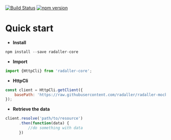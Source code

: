 [![Build Status](https://travis-ci.org/radaller/radaller-core.svg?branch=master)](https://travis-ci.org/radaller/radaller-core)
[![npm version](https://badge.fury.io/js/radaller-core.svg)](https://badge.fury.io/js/radaller-core)

# Quick start

- **Install**

```javascript
npm install --save radaller-core
```

- **Import**
```javascript
import {HttpCli} from 'radaller-core';
```

- **HttpCli**
```javascript
const client = HttpCli.getClient({
    basePath: 'https://raw.githubusercontent.com/radaller/radaller-mock-data/master'
});
```

- **Retrieve the data**
```javascript
client.resolve('path/to/resource')
      .then(function(data) {
          //do something with data
      })
```